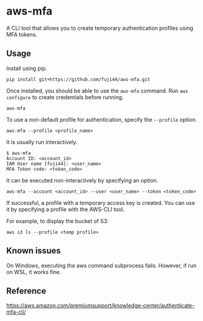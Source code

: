 # aws-mfa

A CLI tool that allows you to create temporary authentication profiles using MFA tokens.

## Usage

Install using pip.

```
pip install git+https://github.com/fuji44/aws-mfa.git
```

Once installed, you should be able to use the `aws-mfa` command.
Run `aws configure` to create credentials before running.

```
aws-mfa
```

To use a non-default profile for authentication, specify the `--profile` option.

```
aws-mfa --profile <profile_name>
```

It is usually run interactively.

```
$ aws-mfa
Account ID: <account_id>
IAM User name [fuji44]: <user_name>
MFA Token code: <token_code>
```

It can be executed non-interactively by specifying an option.

```
aws-mfa --account <account_id> --user <user_name> --token <token_code>
```

If successful, a profile with a temporary access key is created.
You can use it by specifying a profile with the AWS-CLI tool.

For example, to display the bucket of S3:
```
aws s3 ls --profile <temp profile>
```

## Known issues

On Windows, executing the aws command subprocess fails.
However, if run on WSL, it works fine.

## Reference

https://aws.amazon.com/premiumsupport/knowledge-center/authenticate-mfa-cli/
